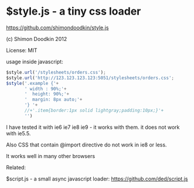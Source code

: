 $style.js - a tiny css loader
========

https://github.com/shimondoodkin/style.js

(c) Shimon Doodkin 2012

License: MIT

usage inside javascript:

```javascript
$style.url('/stylesheets/orders.css');
$style.url('http://123.123.123.123:5051/stylesheets/orders.css';
$style('.example {'+
       ' width : 90%;'+
       '  height: 90%;'+
       '  margin: 8px auto;'+
       '} '+
       //+'.item{border:1px solid lightgray;padding:10px;}'+
       '')
```

I have tested it with ie6 ie7 ie8 ie9 - it works with them. it does not work with ie5.5.

Also CSS that contain @import directive do not work in ie8 or less.

It works well in many other browsers


Related:

$script.js - a small async javascript loader: https://github.com/ded/script.js
